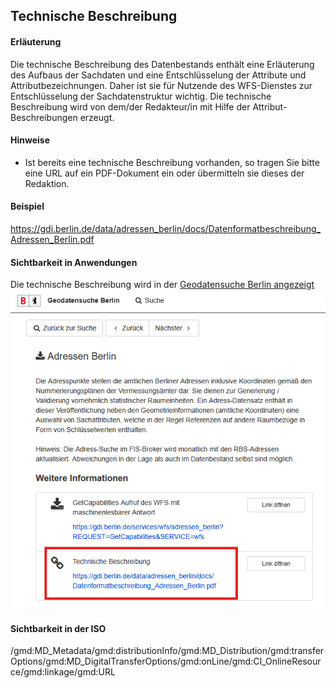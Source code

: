 ## Technische Beschreibung

#### Erläuterung
Die technische Beschreibung des Datenbestands enthält eine Erläuterung des Aufbaus der Sachdaten und eine Entschlüsselung der Attribute und Attributbezeichnungen. Daher ist sie für Nutzende des WFS-Dienstes zur Entschlüsselung der Sachdatenstruktur wichtig. Die technische Beschreibung wird von dem/der Redakteur/in mit Hilfe der Attribut-Beschreibungen erzeugt.

#### Hinweise
* Ist bereits eine technische Beschreibung vorhanden, so tragen Sie bitte eine URL auf ein PDF-Dokument ein oder übermitteln sie dieses der Redaktion.

#### Beispiel
<a href="https://gdi.berlin.de/data/adressen_berlin/docs/Datenformatbeschreibung_Adressen_Berlin.pdf" class="popup" target="_blank">https://gdi.berlin.de/data/adressen_berlin/docs/Datenformatbeschreibung_Adressen_Berlin.pdf</a>

#### Sichtbarkeit in Anwendungen
Die technische Beschreibung wird in der <a href="https://gdi.berlin.de/geonetwork/srv/ger/catalog.search#/metadata/47500aa2-b511-4167-8da6-da80e32dfbc9" class="popup" target="_blank">Geodatensuche Berlin angezeigt<span>
<img src="https://raw.githubusercontent.com/gdi-be/mde-deployment/refs/heads/main/codelists/help/previews/technicalDescription.png"></span></a>

#### Sichtbarkeit in der ISO
/gmd:MD_Metadata/gmd:distributionInfo/gmd:MD_Distribution/gmd:transferOptions/gmd:MD_DigitalTransferOptions/gmd:onLine/gmd:CI_OnlineResource/gmd:linkage/gmd:URL
